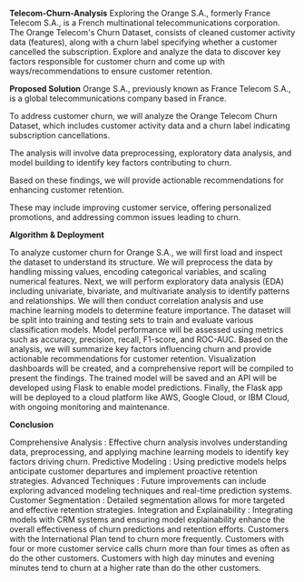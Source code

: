 **Telecom-Churn-Analysis**
Exploring the Orange S.A., formerly France Telecom S.A., is a French multinational telecommunications corporation.
The Orange Telecom's Churn Dataset, consists of cleaned customer activity data (features), along with a churn label specifying whether a customer cancelled the subscription. 
Explore and analyze the data to discover key factors responsible for customer churn and come up with ways/recommendations to ensure customer retention.


**Proposed Solution**
Orange S.A., previously known as France Telecom S.A., is a global telecommunications company based in France. 

To address customer churn, we will analyze the Orange Telecom Churn Dataset, which includes customer activity data and a churn label indicating subscription cancellations.
 
The analysis will involve data preprocessing, exploratory data analysis, and model building to identify key factors contributing to churn. 

Based on these findings, we will provide actionable recommendations for enhancing customer retention. 

These may include improving customer service, offering personalized promotions, and addressing common issues leading to churn.

**Algorithm & Deployment**

To analyze customer churn for Orange S.A., we will first load and inspect the dataset to understand its structure. We will preprocess the data by handling missing values, encoding categorical variables, and scaling numerical features.
 Next, we will perform exploratory data analysis (EDA) including univariate, bivariate, and multivariate analysis to identify patterns and relationships. We will then conduct correlation analysis and use machine learning models to determine feature importance.
 The dataset will be split into training and testing sets to train and evaluate various classification models. Model performance will be assessed using metrics such as accuracy, precision, recall, F1-score, and ROC-AUC. Based on the analysis, we will summarize key factors influencing churn and provide actionable recommendations for customer retention. 
Visualization dashboards will be created, and a comprehensive report will be compiled to present the findings. The trained model will be saved and an API will be developed using Flask to enable model predictions. Finally, the Flask app will be deployed to a cloud platform like AWS, Google Cloud, or IBM Cloud, with ongoing monitoring and maintenance.

**Conclusion**

Comprehensive Analysis : Effective churn analysis involves understanding data, preprocessing, and applying machine learning models to identify key factors driving churn.
Predictive Modeling : Using predictive models helps anticipate customer departures and implement proactive retention strategies.
Advanced Techniques : Future improvements can include exploring advanced modeling techniques and real-time prediction systems.
Customer Segmentation : Detailed segmentation allows for more targeted and effective retention strategies.
Integration and Explainability : Integrating models with CRM systems and ensuring model explainability enhance the overall effectiveness of churn predictions and retention efforts.
Customers with the International Plan tend to churn more frequently.
Customers with four or more customer service calls churn more than four times as often as do the other customers.
Customers with high day minutes and evening minutes tend to churn at a higher rate than do the other customers.





